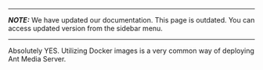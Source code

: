 ***
**_NOTE:_** We have updated our documentation. This page is outdated. You can access updated version from the sidebar menu.
***
Absolutely YES.
Utilizing Docker images is a very common way of deploying Ant Media Server.

